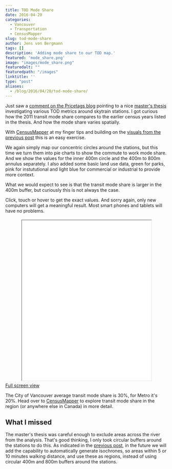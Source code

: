 ```yaml
---
title: TOD Mode Share
date: 2016-04-20
categories:
  - Vancouver
  - Transportation
  - CensusMapper
slug: tod-mode-share
author: Jens von Bergmann
tags: []
description: 'Adding mode share to our TOD map.'
featured: 'mode_share.png'
image: "images/mode_share.png"
featuredalt: ""
featuredpath: "/images"
linktitle: ''
type: "post"
aliases:
  - /blog/2016/04/20/tod-mode-share/
---
```




Just saw a [comment on the Pricetags blog](https://pricetags.wordpress.com/2016/04/20/surprising-densities-at-some-skytrain-stations/)
pointing to a nice [master's thesis](http://summit.sfu.ca/system/files/iritems1/9819/ETD4936.pdf)
investigating various TOD metrics around skytrain stations. I got curious how the 2011 transit mode share compares to the earlier
census years listed in the thesis. And how the mode share varies spatially.

<!-- more -->

With [CensusMapper](http://censusmapper.ca/maps/316) at my finger tips and building on the
[visuals from the previous post](http://doodles.mountainmath.ca/blog/2016/04/06/tod/) this is an easy exercise. 

We again simply map our concentric circles around the stations, but this time we turn them into pie charts to show the
commute to work mode share. And we show the values for the inner 400m circle and the 400m to 800m annulus separately. I
also added some basic land use data, green for parks, pink for instututional and light blue for commercial or industrial
to provide more context.

What we would expect to see is that the transit mode share is larger in the 400m buffer, but curiously this is not always the case.
 
Click, touch or hover to get the exact values. And sorry again, only new computers will get a meaningful result. Most
smart phones and tablets will have no problems.
<iframe src="/html/skytrain_mode_map.html" width="80%" height="500", style="margin:5px 10%;"></iframe>
<a href="/html/skytrain_mode_map.html#11/49.2430/-123.0350" class="btn btn-primary">Full screen view</a>

The City of Vancouver average transit mode share is 30%, for Metro it's 20%. Head over to [CensusMapper](http://censusmapper.ca/maps/316)
to explore transit mode share in the region (or anywhere else in Canada) in more detail.

## What I missed
The master's thesis was careful enough to exclude areas across the river from the analysis. That's good thinking, I only
took circular buffers around the stations to do this. As indicated in the [previous post](http://doodles.mountainmath.ca/blog/2016/04/06/tod/),
in the future we will add the capability to automatically generate isochrones, so areas 
within 5 or 10 minutes walking distance, and use these
as regions, instead of using circular 400m and 800m buffers around the stations.
